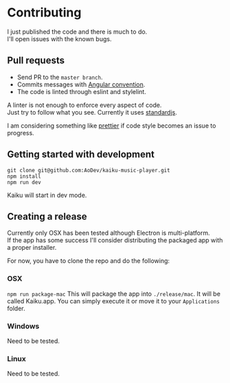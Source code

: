 # Contributing
I just published the code and there is much to do.  
I'll open issues with the known bugs.

## Pull requests
- Send PR to the `master branch`.
- Commits messages with [Angular convention](https://github.com/angular/angular.js/blob/master/CONTRIBUTING.md#commit).
- The code is linted through eslint and stylelint.

A linter is not enough to enforce every aspect of code.  
Just try to follow what you see. Currently it uses [standardjs](https://standardjs.com/).

I am considering something like [prettier](https://github.com/prettier/prettier) if code style becomes an issue to progress.

## Getting started with development

```
git clone git@github.com:AoDev/kaiku-music-player.git
npm install
npm run dev
```

Kaiku will start in dev mode.

## Creating a release

Currently only OSX has been tested although Electron is multi-platform.  
If the app has some success I'll consider distributing the packaged app with a proper installer.

For now, you have to clone the repo and do the following:

### OSX
`npm run package-mac`
This will package the app into `./release/mac`. It will be called Kaiku.app.
You can simply execute it or move it to your `Applications` folder.

### Windows
Need to be tested.

### Linux
Need to be tested.